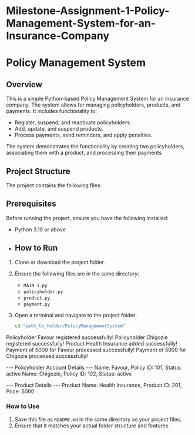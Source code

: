 # Milestone-Assignment-1-Policy-Management-System-for-an-Insurance-Company
# Policy Management System

## Overview
This is a simple Python-based Policy Management System for an insurance company. The system allows for managing policyholders, products, and payments. It includes functionality to:
- Register, suspend, and reactivate policyholders.
- Add, update, and suspend products.
- Process payments, send reminders, and apply penalties.

The system demonstrates the functionality by creating two policyholders, associating them with a product, and processing their payments

## Project Structure
The project contains the following files:

## Prerequisites
Before running the project, ensure you have the following installed:
- Python 3.10 or above

- ## How to Run
1. Clone or download the project folder.
2. Ensure the following files are in the same directory:
   - `MAIN 1.py`
   - `policyholder.py`
   - `product.py`
   - `payment.py`

3. Open a terminal and navigate to the project folder:
   ```bash
   cd "path_to_folder/PolicyManagementSystem"

Policyholder Favour registered successfully!
Policyholder Chigozie registered successfully!
Product Health Insurance added successfully!
Payment of 5000 for Favour processed successfully!
Payment of 5000 for Chigozie processed successfully!

--- Policyholder Account Details ---
Name: Favour, Policy ID: 101, Status: active
Name: Chigozie, Policy ID: 102, Status: active

--- Product Details ---
Product Name: Health Insurance, Product ID: 201, Price: 5000

### **How to Use**
1. Save this file as `README.md` in the same directory as your project files.
2. Ensure that it matches your actual folder structure and features.



